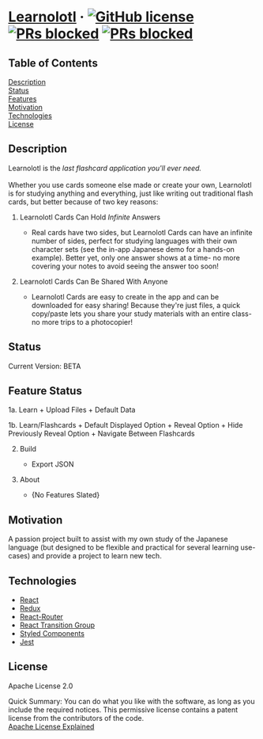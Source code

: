 # [Learnolotl](https://github.com/cflinchbaugh/Learnolotl/) &middot; [![GitHub license](https://img.shields.io/badge/version-BETA-yellow.svg)]() [![PRs blocked](https://img.shields.io/badge/license-Apache2.0-blue.svg)]() [![PRs blocked](https://img.shields.io/badge/PRs-blocked-red.svg)]()

## Table of Contents
[Description](#description)<br/>
[Status](#status)<br/>
[Features](#features)<br/>
[Motivation](#motivation)<br/>
[Technologies](#technologies)<br/>
[License](#license)<br/>

## Description
<a name="description"></a>
Learnolotl is the *last flashcard application you'll ever need.*<br/>
<br/>
Whether you use cards someone else made or create your own, Learnolotl is for studying anything and everything, just like writing out traditional flash cards, but better because of two key reasons:<br/>

1. Learnolotl Cards Can Hold *Infinite* Answers
   + Real cards have two sides, but Learnolotl Cards can have an infinite number of sides, perfect for studying languages with their own character sets (see the in-app Japanese demo for a hands-on example).  Better yet, only one answer shows at a time- no more covering your notes to avoid seeing the answer too soon!

2. Learnolotl Cards Can Be Shared With Anyone
   + Learnolotl Cards are easy to create in the app and can be downloaded for easy sharing!  Because they're just files, a quick copy/paste lets you share your study materials with an entire class- no more trips to a photocopier!

## Status
<a name="status"></a>
Current Version: BETA

## Feature Status
<a name="features"></a>

1a. Learn
    + Upload Files
    + Default Data

1b. Learn/Flashcards
    + Default Displayed Option
    + Reveal Option
    + Hide Previously Reveal Option
    + Navigate Between Flashcards

2. Build
    + Export JSON
    
3. About
    + {No Features Slated}

## Motivation
<a name="motivation"></a>

A passion project built to assist with my own study of the Japanese language (but designed to be flexible and practical for several learning use-cases) and provide a project to learn new tech.


## Technologies
<a name="technologies"></a>

+ <a href="https://github.com/facebook/react">React</a>
+ <a href="https://github.com/reduxjs/react-redux">Redux</a>
+ <a href="https://github.com/ReactTraining/react-router">React-Router</a>
+ <a href="https://github.com/reactjs/react-transition-group">React Transition Group</a>
+ <a href="https://github.com/styled-components/styled-components">Styled Components</a>
+ <a href="https://github.com/facebook/jest">Jest</a>

## License
<a name="license"></a>
Apache License 2.0

Quick Summary: You can do what you like with the software, as long as you include the required notices. This permissive license contains a patent license from the contributors of the code.
<br/>
<a href="https://tldrlegal.com/license/apache-license-2.0-(apache-2.0)">Apache License Explained</a>

